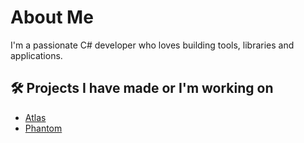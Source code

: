 # About Me

I'm a passionate C# developer who loves building tools, libraries and applications.

## 🛠️ Projects I have made or I'm working on

* [Atlas](https://github.com/kappaduck/atlas)
* [Phantom](https://github.com/kappaduck/phantom)

